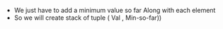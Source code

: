 * We just have to add a minimum value so far Along with each element
* So we will create stack of tuple ( Val , Min-so-far))